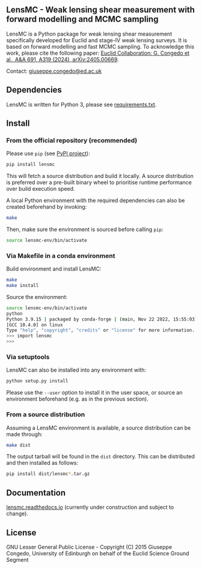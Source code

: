 ## LensMC - Weak lensing shear measurement with forward modelling and MCMC sampling

LensMC is a Python package for weak lensing shear measurement specifically developed for Euclid and stage-IV weak lensing surveys.
It is based on forward modelling and fast MCMC sampling.
To acknowledge this work, please cite the following paper: [Euclid Collaboration: G. Congedo et al., A&A 691, A319 (2024), arXiv:2405.00669](https://arxiv.org/abs/2405.00669).

Contact: <giuseppe.congedo@ed.ac.uk>

## Dependencies

LensMC is written for Python 3, please see [requirements.txt](requirements.txt).

## Install

### From the official repository (recommended)

Please use `pip` (see [PyPI project](https://pypi.org/project/lensmc)):
```bash
pip install lensmc
```
This will fetch a source distribution and build it locally. A source distribution is preferred over a pre-built binary wheel to prioritise runtime performance over build execution speed.

A local Python environment with the required dependencies can also be created beforehand by invoking:
```bash
make
```
Then, make sure the environment is sourced before calling `pip`:
```bash
source lensmc-env/bin/activate
```

### Via Makefile in a conda environment

Build environment and install LensMC:
```bash
make
make install
```

Source the environment:
```bash
source lensmc-env/bin/activate
python
Python 3.9.15 | packaged by conda-forge | (main, Nov 22 2022, 15:55:03) 
[GCC 10.4.0] on linux
Type "help", "copyright", "credits" or "license" for more information.
>>> import lensmc
>>>
```

### Via setuptools

LensMC can also be installed into any environment with:
```bash
python setup.py install
```
Please use the `--user` option to install it in the user space, or source an environment beforehand (e.g. as in the previous section).

### From a source distribution

Assuming a LensMC environment is available, a source distribution can be made through:
```bash
make dist
```
The output tarball will be found in the `dist` directory. This can be distributed and then installed as follows:
```bash
pip install dist/lensmc*.tar.gz
```

## Documentation

[lensmc.readthedocs.io](https://lensmc.readthedocs.io/) (currently under construction and subject to change).

## License

GNU Lesser General Public License - Copyright (C) 2015 Giuseppe Congedo, University of Edinburgh on behalf of the Euclid Science Ground Segment

